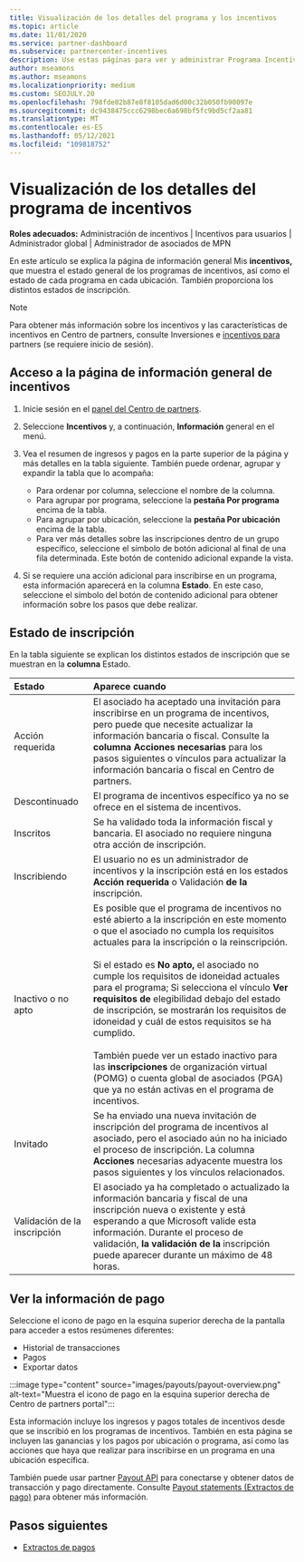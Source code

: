 ```yaml
---
title: Visualización de los detalles del programa y los incentivos
ms.topic: article
ms.date: 11/01/2020
ms.service: partner-dashboard
ms.subservice: partnercenter-incentives
description: Use estas páginas para ver y administrar Programa Incentivos estado.
author: mseamons
ms.author: mseamons
ms.localizationpriority: medium
ms.custom: SEOJULY.20
ms.openlocfilehash: 798fde02b87e8f8105dad6d00c32b050fb90097e
ms.sourcegitcommit: dc9438475ccc6298bec6a698bf5fc9bd5cf2aa81
ms.translationtype: MT
ms.contentlocale: es-ES
ms.lasthandoff: 05/12/2021
ms.locfileid: "109818752"
---
```

# <a name="view-your-incentives-program-details"></a>Visualización de los detalles del programa de incentivos

**Roles adecuados:** Administración de incentivos | Incentivos para usuarios | Administrador global | Administrador de asociados de MPN

En este artículo se explica la página de información general Mis **incentivos,** que muestra el estado general de los programas de incentivos, así como el estado de cada programa en cada ubicación. También proporciona los distintos estados de inscripción.

>[!NOTE]
>Para obtener más información sobre los incentivos y las características de incentivos en Centro de partners, consulte Inversiones e [incentivos para](https://partner.microsoft.com/membership/partner-incentives) partners (se requiere inicio de sesión).

## <a name="access-the-incentives-overview-page"></a>Acceso a la página de información general de incentivos

1. Inicie sesión en el [panel del Centro de partners](https://partner.microsoft.com/dashboard).
1. Seleccione **Incentivos** y, a continuación, **Información** general en el menú.
1. Vea el resumen de ingresos y pagos en la parte superior de la página y más detalles en la tabla siguiente. También puede ordenar, agrupar y expandir la tabla que lo acompaña:

   - Para ordenar por columna, seleccione el nombre de la columna.
   - Para agrupar por programa, seleccione la **pestaña Por programa** encima de la tabla.
   - Para agrupar por ubicación, seleccione la **pestaña Por ubicación** encima de la tabla.
   - Para ver más detalles sobre las inscripciones dentro de un grupo específico, seleccione el símbolo de botón adicional al final de una fila determinada. Este botón de contenido adicional expande la vista.
1. Si se requiere una acción adicional para inscribirse en un programa, esta información aparecerá en la columna **Estado**. En este caso, seleccione el símbolo del botón de contenido adicional para obtener información sobre los pasos que debe realizar.

## <a name="enrollment-status"></a>Estado de inscripción

En la tabla siguiente se explican los distintos estados de inscripción que se muestran en la **columna** Estado.

| **Estado**         | **Aparece cuando** |
|:------------------------------------|:------------------|
| Acción requerida  | El asociado ha aceptado una invitación para inscribirse en un programa de incentivos, pero puede que necesite actualizar la información bancaria o fiscal. Consulte la **columna Acciones necesarias** para los pasos siguientes o vínculos para actualizar la información bancaria o fiscal en Centro de partners. |
| Descontinuado  | El programa de incentivos específico ya no se ofrece en el sistema de incentivos. |
| Inscritos  | Se ha validado toda la información fiscal y bancaria. El asociado no requiere ninguna otra acción de inscripción. |
| Inscribiendo  | El usuario no es un administrador de incentivos y la inscripción está en los estados **Acción requerida** o Validación **de la** inscripción.|
| Inactivo o no apto | Es posible que el programa de incentivos no esté abierto a la inscripción en este momento o que el asociado no cumpla los requisitos actuales para la inscripción o la reinscripción. <br><br> Si el estado es **No apto,** el asociado no cumple los requisitos de idoneidad actuales para el programa; Si selecciona el vínculo **Ver requisitos de** elegibilidad debajo del estado de inscripción, se mostrarán los requisitos de idoneidad y cuál de estos requisitos se ha cumplido. <br><br> También puede ver un estado inactivo para las **inscripciones** de organización virtual (POMG) o cuenta global de asociados (PGA) que ya no están activas en el programa de incentivos.  |
| Invitado  | Se ha enviado una nueva invitación de inscripción del programa de incentivos al asociado, pero el asociado aún no ha iniciado el proceso de inscripción. La columna **Acciones** necesarias adyacente muestra los pasos siguientes y los vínculos relacionados.  |
| Validación de la inscripción  | El asociado ya ha completado o actualizado la información bancaria y fiscal de una inscripción nueva o existente y está esperando a que Microsoft valide esta información. Durante el proceso de validación, **la validación de la** inscripción puede aparecer durante un máximo de 48 horas.  |

## <a name="see-your-payment-information"></a>Ver la información de pago

Seleccione el icono de pago en la esquina superior derecha de la pantalla para acceder a estos resúmenes diferentes:

- Historial de transacciones
- Pagos
- Exportar datos

:::image type="content" source="images/payouts/payout-overview.png" alt-text="Muestra el icono de pago en la esquina superior derecha de Centro de partners portal":::

Esta información incluye los ingresos y pagos totales de incentivos desde que se inscribió en los programas de incentivos. También en esta página se incluyen las ganancias y los pagos por ubicación o programa, así como las acciones que haya que realizar para inscribirse en un programa en una ubicación específica. 

También puede usar partner [Payout API](https://apidocs.microsoft.com/services/partnerpayouts) para conectarse y obtener datos de transacción y pago directamente. Consulte [Payout statements (Extractos de pago)](payout-statement.md) para obtener más información.

## <a name="next-steps"></a>Pasos siguientes

- [Extractos de pagos](payout-statement.md)
